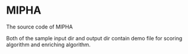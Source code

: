 # MIPHA
The source code of MIPHA

Both of the sample input dir and output dir contain demo file for scoring algorithm and enriching algorithm.
